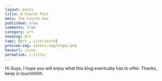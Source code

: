 ```yaml
---
layout: posts
title: A Fourth Post
meta: The Fourth One
published: true
comments: true
category: art
heading: Art
tags: [Art , Literature]
preview-img: assets/img/logo1.png
baseurl: /site
permalink: /:title/
---
```

<head>
<meta property="og:description"        content="How much does culture influence creative thinking?" />
</head>
Hi Guys, I hope you will enjoy what this blog eventually has to offer.
Thanks, keep in touchhhhh.
